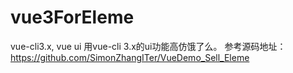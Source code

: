 # vue3ForEleme
vue-cli3.x, vue ui
用vue-cli 3.x的ui功能高仿饿了么。
参考源码地址：https://github.com/SimonZhangITer/VueDemo_Sell_Eleme
